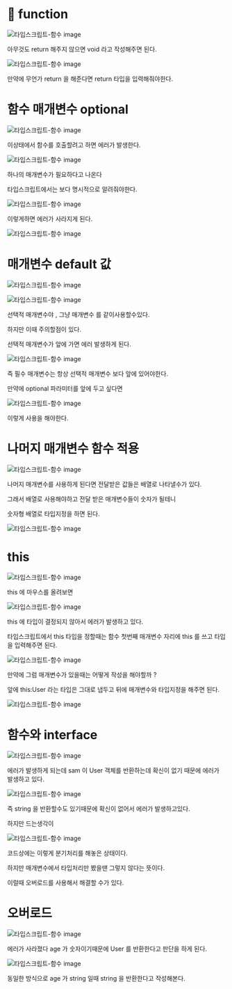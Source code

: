 # 📌 function



![타입스크립트-함수 image](https://slid-capture.s3.ap-northeast-2.amazonaws.com/public/capture_images/63f29d11b83f4a39a363406e724269b3/6279b89e-bfab-45e3-99f7-247f6763e845.png)

아무것도 return 해주지 않으면 void 라고 작성해주면 된다.

![타입스크립트-함수 image](https://slid-capture.s3.ap-northeast-2.amazonaws.com/public/capture_images/63f29d11b83f4a39a363406e724269b3/fb5e6e7e-133d-40da-9b26-11b08405cd4a.png)


만약에 무언가 return 을 해준다면 return 타입을 입력해줘야한다.


# 함수 매개변수 optional


![타입스크립트-함수 image](https://slid-capture.s3.ap-northeast-2.amazonaws.com/public/capture_images/63f29d11b83f4a39a363406e724269b3/e0fa36cc-6e5c-4df7-8515-a2bbdf6c7cdc.png)


이상태에서 함수를 호출할려고 하면 에러가 발생한다.

![타입스크립트-함수 image](https://slid-capture.s3.ap-northeast-2.amazonaws.com/public/capture_images/63f29d11b83f4a39a363406e724269b3/5312c7ee-8e2d-4899-b6b0-e4e55c7515c1.png)


하나의 매개변수가 필요하다고 나온다


타입스크립트에서는 보다 명시적으로 알려줘야한다.

![타입스크립트-함수 image](https://slid-capture.s3.ap-northeast-2.amazonaws.com/public/capture_images/63f29d11b83f4a39a363406e724269b3/af16f8d7-c70c-4d00-9df0-c337fe33bc4e.png)


이렇게하면 에러가 사라지게 된다.

![타입스크립트-함수 image](https://slid-capture.s3.ap-northeast-2.amazonaws.com/public/capture_images/63f29d11b83f4a39a363406e724269b3/96a63a0d-02f4-4d70-b3fb-e03cac653982.png)

# 매개변수 default 값

![타입스크립트-함수 image](https://slid-capture.s3.ap-northeast-2.amazonaws.com/public/capture_images/63f29d11b83f4a39a363406e724269b3/061353cb-0815-46c2-8742-2bb73793ec94.png)

![타입스크립트-함수 image](https://slid-capture.s3.ap-northeast-2.amazonaws.com/public/capture_images/63f29d11b83f4a39a363406e724269b3/81b6291f-210a-4cb1-a850-bb44aca38318.png)


선택적 매개변수야 , 그냥 매개변수 를 같이사용할수있다.


하지만 이때 주의할점이 있다.


선택적 매개변수가 앞에 가면 에러 발생하게 된다.

![타입스크립트-함수 image](https://slid-capture.s3.ap-northeast-2.amazonaws.com/public/capture_images/63f29d11b83f4a39a363406e724269b3/a18b8472-116d-46fd-8920-ab95c3e31952.png)


즉 필수 매개변수는 항상 선택적 매개변수 보다 앞에 있어야한다.


만약에 optional 파라미터를 앞에 두고 싶다면

![타입스크립트-함수 image](https://slid-capture.s3.ap-northeast-2.amazonaws.com/public/capture_images/63f29d11b83f4a39a363406e724269b3/598af62e-9cd2-4acf-a06d-80e2a83a4bed.png)


이렇게 사용을 해야한다.

# 나머지 매개변수 함수 적용

![타입스크립트-함수 image](https://slid-capture.s3.ap-northeast-2.amazonaws.com/public/capture_images/63f29d11b83f4a39a363406e724269b3/98e65b95-4b55-4960-9083-715ecf98dab2.png)


나머지 매개변수를 사용하게 된다면 전달받은 값들은 배열로 나타낼수가 있다.


그래서 배열로 사용해야하고 전달 받은 매개변수들이 숫자가 될테니


숫자형 배열로 타입지정을 하면 된다.

![타입스크립트-함수 image](https://slid-capture.s3.ap-northeast-2.amazonaws.com/public/capture_images/63f29d11b83f4a39a363406e724269b3/adc24ca0-e509-406c-b7d6-434dde1291fa.png)

# this


![타입스크립트-함수 image](https://slid-capture.s3.ap-northeast-2.amazonaws.com/public/capture_images/63f29d11b83f4a39a363406e724269b3/2da26480-ec2e-447c-a7d1-e15372bbc313.png)


this 에 마우스를 올려보면

![타입스크립트-함수 image](https://slid-capture.s3.ap-northeast-2.amazonaws.com/public/capture_images/63f29d11b83f4a39a363406e724269b3/0f95024b-4325-4b85-9ba6-91a95ea4966a.png)


this 에 타입이 결정되지 않아서 에러가 발생하고 있다.


타입스크립트에서 this 타입을 정할때는 함수 첫번째 매개변수 자리에 this 를 쓰고 타입을 입력해주면 된다.

![타입스크립트-함수 image](https://slid-capture.s3.ap-northeast-2.amazonaws.com/public/capture_images/63f29d11b83f4a39a363406e724269b3/0e9370ae-c066-4f89-a7ef-0daf42a313c9.png)


만약에 그럼 매개변수가 있을때는 어떻게 작성을 해야할까 ?


앞에 this:User 라는 타입은 그대로 냅두고 뒤에 매개변수와 타입지정을 해주면 된다.

![타입스크립트-함수 image](https://slid-capture.s3.ap-northeast-2.amazonaws.com/public/capture_images/63f29d11b83f4a39a363406e724269b3/428e709a-17e0-4103-b225-c27ceef16560.png)

# 함수와 interface

![타입스크립트-함수 image](https://slid-capture.s3.ap-northeast-2.amazonaws.com/public/capture_images/63f29d11b83f4a39a363406e724269b3/d7c5ffaf-ab64-445b-b164-4433f914f4ba.png)


에러가 발생하게 되는데 sam 이 User 객체를 반환하는데 확신이 없기 때문에 에러가 발생하고 있다.

![타입스크립트-함수 image](https://slid-capture.s3.ap-northeast-2.amazonaws.com/public/capture_images/63f29d11b83f4a39a363406e724269b3/9a3caa8f-2e68-47c5-b891-80f88fd37549.png)


즉 string 을 반환할수도 있기때문에 확신이 없어서 에러가 발생하고있다.


하지만 드는생각이

![타입스크립트-함수 image](https://slid-capture.s3.ap-northeast-2.amazonaws.com/public/capture_images/63f29d11b83f4a39a363406e724269b3/a37a0c10-6883-435d-be7f-c84be8ca9e91.png)


코드상에는 이렇게 분기처리를 해놓은 상태이다.


하지만 매개변수에서 타입처리만 봤을땐 그렇지 않다는 뜻이다.


이럴때 오버로드를 사용해서 해결할 수가 있다.

# 오버로드

![타입스크립트-함수 image](https://slid-capture.s3.ap-northeast-2.amazonaws.com/public/capture_images/63f29d11b83f4a39a363406e724269b3/a6d8aaf3-cc1d-4edb-b064-44caaf9fded4.png)


에러가 사라졌다 age 가 숫자이기때문에 User 를 반환한다고 판단을 하게 된다.

![타입스크립트-함수 image](https://slid-capture.s3.ap-northeast-2.amazonaws.com/public/capture_images/63f29d11b83f4a39a363406e724269b3/356b2178-9c9b-4dbd-99d2-f31c851863f4.png)


동일한 방식으로 age 가 string 일때 string 을 반환한다고 작성해본다.


